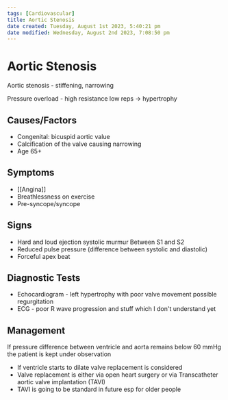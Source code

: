 ```yaml
---
tags: [Cardiovascular]
title: Aortic Stenosis
date created: Tuesday, August 1st 2023, 5:40:21 pm
date modified: Wednesday, August 2nd 2023, 7:08:50 pm
---
```

# Aortic Stenosis

Aortic stenosis - stiffening, narrowing

Pressure overload - high resistance low reps -> hypertrophy

## Causes/Factors

- Congenital: bicuspid aortic value
- Calcification of the valve causing narrowing
- Age 65+

## Symptoms

- [[Angina]]
- Breathlessness on exercise
- Pre-syncope/syncope

## Signs

- Hard and loud ejection systolic murmur Between S1 and S2
- Reduced pulse pressure (difference between systolic and diastolic)
- Forceful apex beat

## Diagnostic Tests

- Echocardiogram - left hypertrophy with poor valve movement possible regurgitation
- ECG - poor R wave progression and stuff which I don't understand yet

## Management

If pressure difference between ventricle and aorta remains below 60 mmHg the patient is kept under observation

- If ventricle starts to dilate valve replacement is considered
- Valve replacement is either via open heart surgery or via Transcatheter aortic valve implantation (TAVI)
- TAVI is going to be standard in future esp for older people
